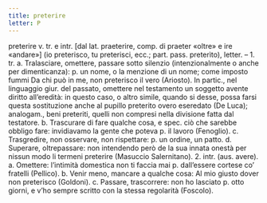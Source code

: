 ```yaml
---
title: preterire
letter: P
---
```

preterire v. tr. e intr. [dal lat. praeterire, comp. di praeter «oltre» e ire «andare»] (io preterisco, tu preterisci, ecc.; part. pass. preterìto), letter. – 1. tr. a. Tralasciare, omettere, passare sotto silenzio (intenzionalmente o anche per dimenticanza): p. un nome, o la menzione di un nome; come imposto fummi Da chi può in me, non preterisco il vero (Ariosto). In partic., nel linguaggio giur. del passato, omettere nel testamento un soggetto avente diritto all’eredità: in questo caso, o altro simile, quando si desse, possa farsi questa sostituzione anche al pupillo preterito overo eseredato (De Luca); analogam., beni preteriti, quelli non compresi nella divisione fatta dal testatore. b. Trascurare di fare qualche cosa, e spec. ciò che sarebbe obbligo fare: invidiavamo la gente che poteva p. il lavoro (Fenoglio). c. Trasgredire, non osservare, non rispettare: p. un ordine, un patto. d. Superare, oltrepassare: non intendendo però de la sua innata onestà per nissun modo li termeni preterire (Masuccio Salernitano). 2. intr. (aus. avere). a. Omettere: l’intimità domestica non ti faccia mai p. dall’essere cortese co’ fratelli (Pellico). b. Venir meno, mancare a qualche cosa: Al mio giusto dover non preterisco (Goldoni). c. Passare, trascorrere: non ho lasciato p. otto giorni, e v’ho sempre scritto con la stessa regolarità (Foscolo).